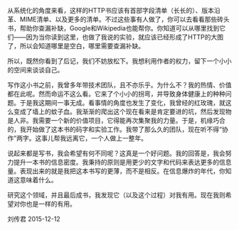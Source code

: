 从系统化的角度来看，这样的HTTP书应该有首部字段清单（长长的）、版本沿革、MIME清单、以及更多的清单。不过这些事有人做了，你可以去看看那些砖头书，帮助你查漏补缺，Google和Wikipedia也能帮你。你知道可以从哪里找到它们——因为当你读到这里，也做了我说的实验，就应该已经形成了HTTP的大图了，所以会知道哪里是空白，哪里需要查漏补缺。

所以，既然你看到了后记，我们不妨放松下。我想利用作者的权力，留下一个小小的空间来谈谈自己。 

写作这小书之前，我曾多年带技术团队，且不亦乐乎。为什么不？我的热情、价值都在此呢。然而命运不这么看。它来了个小小的拐弯，并导致身体健康上的种种问题。于是我这期间一事无成。看事情的角度也发生了变化，我曾经的红玫瑰，就这么变成了墙上的蚊子血。我渐渐的爬出这个现在看来是肯定要进的坑，然后发现物是人非。我需要一个新的价值项目，它得能再次集聚我的力量。于是，机缘巧合的，我开始做了这本书的码字和实验工作。我带了那么久的团队，现在听不得“协作”两字。这事儿帮我远离它，一个人做上一整年。

说起来都是写书，我会希望有何不同呢？这真是一个好问题。我的回答是，我会努力提升一本书的信息密度。我秉持的原则是用更少的文字和代码来表达更多的信息量。表现出来的就是我把这本书写的更薄，而不是相反。在信息爆炸的年代，你知道这意味着什么。

研究这个领域，并且最后成书，我发现它（以及这个过程）对我有用。现在我则希望对你也是一样的有用。 

刘传君
2015-12-12  